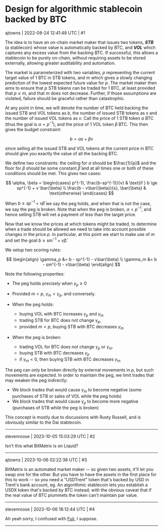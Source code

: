 # Design for algorithmic stablecoin backed by BTC

ajtowns | 2022-08-24 12:41:48 UTC | #1

The idea is to have an on-chain market maker that issues two tokens, ***STB*** (a stablecoin) whose value is automatically backed by BTC, and ***VOL*** which captures any excess value from the backing BTC. If successful, this allows a stablecoin to be purely on-chain, without requiring assets to be stored externally, allowing greater auditability and automation. 

The market is parameterized with two variables, $p$ representing the current target value of 1 BTC in STB tokens, and $m$ which gives a slowly changing prediction of the lowest expected future value for $p$. The market maker then aims to ensure that $p$ STB tokens can be traded for 1 BTC, at least provided that $p \ge m$, and that $m$ does not decrease. Further, if those assumptions are violated, failure should be graceful rather than catastrophic.

At any point in time, we will denote the number of BTC held backing the issued STB and VOL tokens as $b$, the number of issued STB tokens as $s$ and the number of issued VOL tokens as $v$. Call the price of 1 STB token $\alpha$ BTC (thus the goal is $\alpha = p^{-1}$), and the price of 1 VOL token $\beta$ BTC. This then gives the budget constraint:

$$
b = \alpha s + \beta v
$$

since selling all the issued STB and VOL tokens at the current price in BTC should give you exactly the value of all the backing BTC.

We define two constraints: the ceiling for $\alpha$ should be $\frac{1}{p}$ and the floor for $\beta$ should be some constant $\bar{\beta}$ and at all times one or both of these conditions should be met. This gives two cases:

$$
\alpha, \beta =
\begin{cases}
p^{-1}, \frac{b-sp^{-1}}{v} & \text{if } b \ge sp^{-1} + v \bar{\beta} \\
\frac{b - v\bar{\beta}}{s}, \bar{\beta} & \text{otherwise}
\end{cases}
$$

When $b \ge sp^{-1} + v\bar{\beta}$ we say the peg holds, and when that is not the case, we say the peg is broken. Note that when the peg is broken, $\alpha \lt p^{-1}$, and hence selling STB will net a payment of less than the target price.

Now that we know the prices at which tokens might be traded, to determine when a trade should be allowed we need to take into account possible changes in the price $p$. In particular, at this point we start to make use of $m$ and set the goal $b \ge sm^{-1} + v\bar{\beta}$.

We setup two scoring rules:

$$
\begin{align}
\gamma_p &= b - sp^{-1} - v\bar{\beta} \\
\gamma_m &= b - sm^{-1} - v\bar{\beta}
\end{align}
$$

Note the following properties:

 * The peg holds precisely when $\gamma_p \ge 0$

 * Provided $m \lt p$, $\gamma_m \lt \gamma_p$, and conversely.

 * When the peg holds:
    * buying VOL with BTC increases $\gamma_p$ and $\gamma_m$
    * trading STB for BTC does not change $\gamma_p$,
    * provided $m \lt p$, buying STB with BTC decreases $\gamma_m$
    
 * When the peg is broken:
     * trading VOL for BTC does not change $\gamma_p$ or $\gamma_m$.
     * buying STB with BTC decreases $\gamma_p$
     * if $\gamma_m \lt 0$, then buying STB with BTC decreases $\gamma_m$

The peg can only be broken directly by external movements in $p$, but such movements are expected.
In order to maintain the peg, we limit trades that may weaken the peg indirectly:

 * We block trades that would cause $\gamma_m$ to become negative (some purchases of STB or sales of VOL while the peg holds)
 * We block trades that would cause $\gamma_p$ to become more negative (purchases of STB while the peg is broken)

This concept is mostly due to discussions with Rusty Russell, and is obviously similar to the Dai stablecoin.

-------------------------

stevenroose | 2023-10-05 15:03:29 UTC | #2

Isn't this what BitMatrix is on Liquid?

-------------------------

ajtowns | 2023-10-06 02:22:38 UTC | #3

BitMatrix is an automated market maker -- so given two assets, it'll let you swap one for the other. But you have to have the assets in the first place for this to work -- so you need a "USDTrent" token that's backed by USD in Trent's bank account, eg. An algorithmic stablecoin lets you establish a USDX token that's backed by BTC instead; with the obvious caveat that if the real value of BTC plummets the token can't maintain par value.

-------------------------

stevenroose | 2023-10-06 18:12:44 UTC | #4

Ah yeah sorry, I confused with [Fuji](https://fuji.money/), I suppose.

-------------------------

